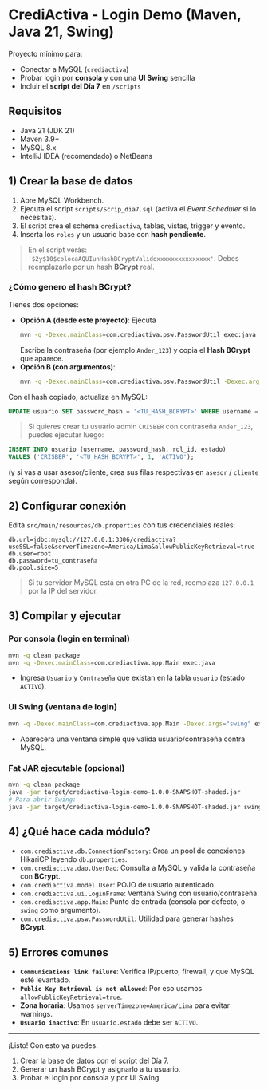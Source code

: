 # CrediActiva - Login Demo (Maven, Java 21, Swing)

Proyecto mínimo para:
- Conectar a MySQL (`crediactiva`)
- Probar login por **consola** y con una **UI Swing** sencilla
- Incluir el **script del Día 7** en `/scripts`

## Requisitos
- Java 21 (JDK 21)
- Maven 3.9+
- MySQL 8.x
- IntelliJ IDEA (recomendado) o NetBeans

## 1) Crear la base de datos
1. Abre MySQL Workbench.
2. Ejecuta el script `scripts/Scrip_dia7.sql` (activa el *Event Scheduler* si lo necesitas).
3. El script crea el schema `crediactiva`, tablas, vistas, trigger y evento.
4. Inserta los `roles` y un usuario base con **hash pendiente**.

> En el script verás: `'$2y$10$colocaAQUIunHashBCryptValidoxxxxxxxxxxxxxxx'`. Debes reemplazarlo por un hash **BCrypt** real.

### ¿Cómo genero el hash BCrypt?
Tienes dos opciones:
- **Opción A (desde este proyecto)**: Ejecuta
  ```bash
  mvn -q -Dexec.mainClass=com.crediactiva.psw.PasswordUtil exec:java
  ```
  Escribe la contraseña (por ejemplo `Ander_123`) y copia el **Hash BCrypt** que aparece.
- **Opción B (con argumentos)**:
  ```bash
  mvn -q -Dexec.mainClass=com.crediactiva.psw.PasswordUtil -Dexec.args="Ander_123" exec:java
  ```

Con el hash copiado, actualiza en MySQL:
```sql
UPDATE usuario SET password_hash = '<TU_HASH_BCRYPT>' WHERE username = 'admin';
```

> Si quieres crear tu usuario admin `CRISBER` con contraseña `Ander_123`, puedes ejecutar luego:
```sql
INSERT INTO usuario (username, password_hash, rol_id, estado)
VALUES ('CRISBER', '<TU_HASH_BCRYPT>', 1, 'ACTIVO');
```
(y si vas a usar asesor/cliente, crea sus filas respectivas en `asesor` / `cliente` según corresponda).

## 2) Configurar conexión
Edita `src/main/resources/db.properties` con tus credenciales reales:
```
db.url=jdbc:mysql://127.0.0.1:3306/crediactiva?useSSL=false&serverTimezone=America/Lima&allowPublicKeyRetrieval=true
db.user=root
db.password=tu_contraseña
db.pool.size=5
```

> Si tu servidor MySQL está en otra PC de la red, reemplaza `127.0.0.1` por la IP del servidor.

## 3) Compilar y ejecutar

### Por consola (login en terminal)
```bash
mvn -q clean package
mvn -q -Dexec.mainClass=com.crediactiva.app.Main exec:java
```
- Ingresa `Usuario` y `Contraseña` que existan en la tabla `usuario` (estado `ACTIVO`).

### UI Swing (ventana de login)
```bash
mvn -q -Dexec.mainClass=com.crediactiva.app.Main -Dexec.args="swing" exec:java
```
- Aparecerá una ventana simple que valida usuario/contraseña contra MySQL.

### Fat JAR ejecutable (opcional)
```bash
mvn -q clean package
java -jar target/crediactiva-login-demo-1.0.0-SNAPSHOT-shaded.jar
# Para abrir Swing:
java -jar target/crediactiva-login-demo-1.0.0-SNAPSHOT-shaded.jar swing
```

## 4) ¿Qué hace cada módulo?
- `com.crediactiva.db.ConnectionFactory`: Crea un pool de conexiones HikariCP leyendo `db.properties`.
- `com.crediactiva.dao.UserDao`: Consulta a MySQL y valida la contraseña con **BCrypt**.
- `com.crediactiva.model.User`: POJO de usuario autenticado.
- `com.crediactiva.ui.LoginFrame`: Ventana Swing con usuario/contraseña.
- `com.crediactiva.app.Main`: Punto de entrada (consola por defecto, o `swing` como argumento).
- `com.crediactiva.psw.PasswordUtil`: Utilidad para generar hashes **BCrypt**.

## 5) Errores comunes
- **`Communications link failure`**: Verifica IP/puerto, firewall, y que MySQL esté levantado.
- **`Public Key Retrieval is not allowed`**: Por eso usamos `allowPublicKeyRetrieval=true`.
- **Zona horaria**: Usamos `serverTimezone=America/Lima` para evitar warnings.
- **`Usuario inactivo`**: En `usuario.estado` debe ser `ACTIVO`.

---

¡Listo! Con esto ya puedes:
1) Crear la base de datos con el script del Día 7.
2) Generar un hash BCrypt y asignarlo a tu usuario.
3) Probar el login por consola y por UI Swing.
